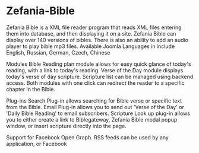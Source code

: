 Zefania-Bible
=============

Zefania Bible is a XML file reader program that reads XML files entering them into database, and then displaying it on a site.
Zefania Bible can display over 140 versions of bibles.
There is also an ability to add an audio player to play bible mp3 files.
Available Joomla Languages in include English, Russian, German, Czech, Chinese

Modules
Bible Reading plan module allows for easy quick glance of today's reading, with a link to today's reading. Verse of the Day module displays today's verse of day scripture. Scripture list can be managed using backend access.
Both modules with one click can redirect the reader to a specific chapter in the Bible.

Plug-ins
Search Plug-in allows searching for Bible verse or specific text from the Bible.
Email Plug-in allows you to send out 'Verse of the Day' or 'Daily Bible Reading' to email subscribers.
Scripture Look up plug-in allows you to either create a link to Biblegateway, Zefania Bible modal popup window, or insert scripture directly into the page.

Support for Facebook Open Graph.
RSS feeds can be used by any application, or Facebook
